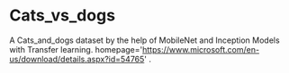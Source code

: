 # Cats_vs_dogs
A Cats_and_dogs dataset by the help of MobileNet and Inception Models with Transfer learning. homepage='https://www.microsoft.com/en-us/download/details.aspx?id=54765' .
